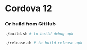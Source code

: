 # Cordova 12

### Or build from GitHub

```bash
./build.sh # to build debug apk

./release.sh # to build release apk
```